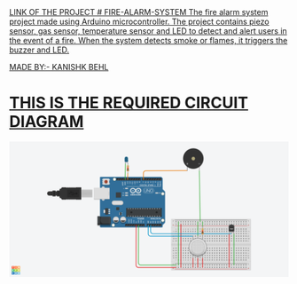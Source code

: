 <a href="https://www.tinkercad.com/things/2zyX5fHCvJZ">
  LINK OF THE PROJECT
</href>
# FIRE-ALARM-SYSTEM
The fire alarm system project made using Arduino microcontroller. The project contains piezo sensor, gas sensor, temperature sensor and LED to detect and alert users in the event of a fire. When the system detects smoke or flames, it triggers the buzzer and LED.    

MADE BY:- KANISHK BEHL

# THIS IS THE REQUIRED CIRCUIT DIAGRAM
<div align="center">
  <a href="https://github.com/othneildrew/Best-README-Template">
    <img src="FIRE ALARM SYSTEM.png" alt="Logo" width="1500">
  </a>
</div>

